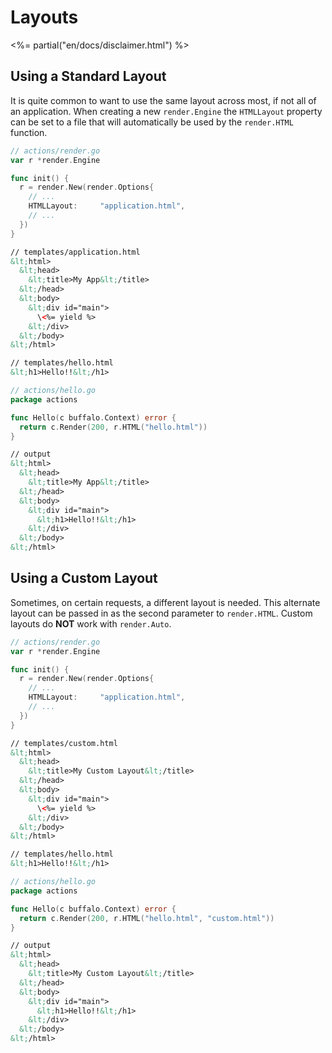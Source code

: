 # Layouts

<%= partial("en/docs/disclaimer.html") %>

## Using a Standard Layout

It is quite common to want to use the same layout across most, if not all of an application. When creating a new `render.Engine` the `HTMLLayout` property can be set to a file that will automatically be used by the `render.HTML` function.

```go
// actions/render.go
var r *render.Engine

func init() {
  r = render.New(render.Options{
    // ...
    HTMLLayout:     "application.html",
    // ...
  })
}
```

```html
// templates/application.html
&lt;html>
  &lt;head>
    &lt;title>My App&lt;/title>
  &lt;/head>
  &lt;body>
    &lt;div id="main">
      \<%= yield %>
    &lt;/div>
  &lt;/body>
&lt;/html>
```

```html
// templates/hello.html
&lt;h1>Hello!!&lt;/h1>
```

```go
// actions/hello.go
package actions

func Hello(c buffalo.Context) error {
  return c.Render(200, r.HTML("hello.html"))
}
```

```html
// output
&lt;html>
  &lt;head>
    &lt;title>My App&lt;/title>
  &lt;/head>
  &lt;body>
    &lt;div id="main">
      &lt;h1>Hello!!&lt;/h1>
    &lt;/div>
  &lt;/body>
&lt;/html>
```


## Using a Custom Layout

Sometimes, on certain requests, a different layout is needed. This alternate layout can be passed in as the second parameter to `render.HTML`. Custom layouts do **NOT** work with `render.Auto`.

```go
// actions/render.go
var r *render.Engine

func init() {
  r = render.New(render.Options{
    // ...
    HTMLLayout:     "application.html",
    // ...
  })
}
```

```html
// templates/custom.html
&lt;html>
  &lt;head>
    &lt;title>My Custom Layout&lt;/title>
  &lt;/head>
  &lt;body>
    &lt;div id="main">
      \<%= yield %>
    &lt;/div>
  &lt;/body>
&lt;/html>
```

```html
// templates/hello.html
&lt;h1>Hello!!&lt;/h1>
```

```go
// actions/hello.go
package actions

func Hello(c buffalo.Context) error {
  return c.Render(200, r.HTML("hello.html", "custom.html"))
}
```

```html
// output
&lt;html>
  &lt;head>
    &lt;title>My Custom Layout&lt;/title>
  &lt;/head>
  &lt;body>
    &lt;div id="main">
      &lt;h1>Hello!!&lt;/h1>
    &lt;/div>
  &lt;/body>
&lt;/html>
```
